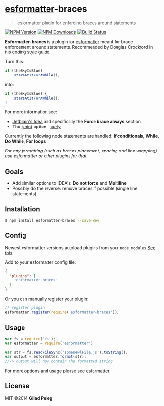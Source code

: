 # [esformatter](https://github.com/millermedeiros/esformatter)-braces

> esformatter plugin for enforcing braces around statements

[![NPM Version](http://img.shields.io/npm/v/esformatter-braces.svg?style=flat)](https://npmjs.org/package/esformatter-braces)
[![NPM Downloads](http://img.shields.io/npm/dm/esformatter-braces.svg?style=flat)](https://npmjs.org/package/esformatter-braces)
[![Build Status](http://img.shields.io/travis/pgilad/esformatter-braces.svg?style=flat)](https://travis-ci.org/pgilad/esformatter-braces)

**Esformatter-braces** is a plugin for [esformatter](https://github.com/millermedeiros/esformatter) meant for brace enforcement around statements. Recommended by Douglas Crockford in his [coding style guide](http://javascript.crockford.com/code.html).

Turn this:
```js
if (theSkyIsBlue)
    stareAtItForAWhile();
```

into:
```js
if (theSkyIsBlue) {
    stareAtItForAWhile();
}
```

For more information see:
- [Jetbrain's Idea](http://www.jetbrains.com/idea/webhelp10.5/wrapping-and-braces.html) and specifically the **Force brace always** section.
- The [jshint](https://github.com/jshint/jshint/) option - [curly](http://www.jshint.com/docs/options/#curly)

Currently the following node statements are handled:
 **If conditionals**, **While**, **Do While**, **For loops**

*For any formatting (such as braces placement, spacing and line wrapping) use esformatter or other plugins for that.*

## Goals

- Add similar options to IDEA's: **Do not force** and **Multiline**
- Possibly do the reverse: remove braces if possible (single line statements)

## Installation

```sh
$ npm install esformatter-braces --save-dev
```

## Config

Newest esformatter versions autoload plugins from your `node_modules` [See this](https://github.com/millermedeiros/esformatter#plugins)

Add to your esformatter config file:

```json
{
  "plugins": [
    "esformatter-braces"
  ]
}
```

Or you can manually register your plugin:
```js
// register plugin
esformatter.register(require('esformatter-braces'));
```

## Usage

```js
var fs = require('fs');
var esformatter = require('esformatter');

var str = fs.readFileSync('someKewlFile.js').toString();
var output = esformatter.format(str);
//-> output will now contain the formatted string
```

For more options and usage please see [esformatter](https://github.com/millermedeiros/esformatter)

## License

MIT ©2014 **Gilad Peleg**

